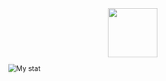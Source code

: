 <div id="header" align="center">
  <img src="https://media.giphy.com/media/M9gbBd9nbDrOTu1Mqx/giphy.gif" width="100"/>
</div>

![My stat](https://github-readme-stats.vercel.app/api?username=phucho0237&theme=dracula&show_icons=true)
